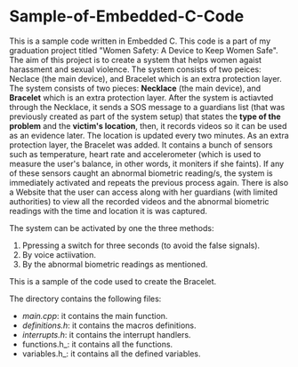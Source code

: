 # Sample-of-Embedded-C-Code

This is a sample code written in Embedded C. This code is a part of my graduation project titled "Women Safety: A Device to Keep Women Safe". The aim of this project is to create a system that helps women agaist harassment and sexual violence. The system consists of two peices: Neclace (the main device), and Bracelet which is an extra protection layer. The system consists of two pieces: __Necklace__ (the main device), and __Bracelet__ which is an extra protection layer. After the system is actiavted through the Necklace, it sends a SOS message to a guardians list (that was previously created as part of the system setup) that states the __type of the problem__ and the __victim's location__, then, it records videos so it can be used as an evidence later. The location is updated every two minutes. As an extra protection layer, the Bracelet was added. It contains a bunch of sensors such as temperature, heart rate and accelerometer (which is used to measure the user's balance, in other words, it moniters if she faints). If any of these sensors caught an abnormal biometric reading/s, the system is immediately activated and repeats the previous process again. There is also a Website that the user can access along with her guardians (with limited authorities) to view all the recorded videos and the abnormal biometric readings with the time and location it is was captured.

The system can be activated by one the three methods:
1. Ppressing a switch for three seconds (to avoid the false signals).
2. By voice actiivation.
3. By the abnormal biometric readings as mentioned.

This is a sample of the code used to create the Bracelet.

The directory contains the following files:
* _main.cpp_: it contains the main function.
* _definitions.h_: it contains the macros definitions.
* _interrupts.h_: it contains the interrupt handlers.
* functions.h_: it contains all the functions.
* variables.h_: it contains all the defined variables.
